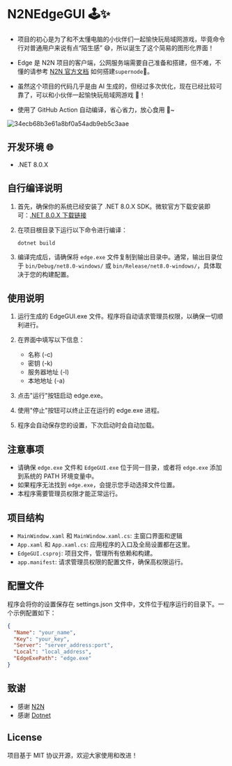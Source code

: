 # N2NEdgeGUI 🕹️✨

- 项目的初心是为了和不太懂电脑的小伙伴们一起愉快玩局域网游戏，毕竟命令行对普通用户来说有点“陌生感” 😅，所以诞生了这个简易的图形化界面！

- Edge 是 N2N 项目的客户端，公网服务端需要自己准备和搭建，但不难，不懂的请参考 [N2N 官方文档](https://github.com/ntop/n2n) 如何搭建`supernode`💪。

- 虽然这个项目的代码几乎是由 AI 生成的，但经过多次优化，现在已经比较可靠了，可以和小伙伴一起愉快玩局域网游戏 🎉！

- 使用了 GitHub Action 自动编译，省心省力，放心食用 🚀~


![34ecb68b3e61a8bf0a54adb9eb5c3aae](https://github.com/user-attachments/assets/f682e8e6-0896-4e7c-8ac0-2021c574a63d)

## 开发环境 🌐

- .NET 8.0.X

## 自行编译说明

1. 首先，确保你的系统已经安装了 .NET 8.0.X SDK。微软官方下载安装即可：[.NET 8.0.X 下载链接](https://dotnet.microsoft.com/en-us/download/dotnet/8.0)


2. 在项目根目录下运行以下命令进行编译：

   ```
   dotnet build
   ```

3. 编译完成后，请确保将 `edge.exe` 文件复制到输出目录中。通常，输出目录位于 `bin/Debug/net8.0-windows/` 或 `bin/Release/net8.0-windows/`，具体取决于您的构建配置。

## 使用说明

1. 运行生成的 EdgeGUI.exe 文件。程序将自动请求管理员权限，以确保一切顺利进行。

2. 在界面中填写以下信息：
   - 名称 (-c)
   - 密钥 (-k)
   - 服务器地址 (-l)
   - 本地地址 (-a)

3. 点击"运行"按钮启动 edge.exe。

4. 使用"停止"按钮可以终止正在运行的 edge.exe 进程。

5. 程序会自动保存您的设置，下次启动时会自动加载。

## 注意事项

- 请确保 `edge.exe` 文件和 `EdgeGUI.exe` 位于同一目录，或者将 `edge.exe` 添加到系统的 PATH 环境变量中。
- 如果程序无法找到 `edge.exe`，会提示您手动选择文件位置。
- 本程序需要管理员权限才能正常运行。

## 项目结构

- `MainWindow.xaml` 和 `MainWindow.xaml.cs`: 主窗口界面和逻辑
- `App.xaml` 和 `App.xaml.cs`: 应用程序的入口及全局设置都在这里。
- `EdgeGUI.csproj`: 项目文件，管理所有依赖和构建。
- `app.manifest`: 请求管理员权限的配置文件，确保高权限运行。

## 配置文件

程序会将你的设置保存在 settings.json 文件中，文件位于程序运行的目录下。一个示例配置如下：

```json
{
  "Name": "your_name",
  "Key": "your_key",
  "Server": "server_address:port",
  "Local": "local_address",
  "EdgeExePath": "edge.exe"
}
```

## 致谢

- 感谢 [N2N](https://github.com/ntop/n2n) 
- 感谢 [Dotnet](https://dotnet.microsoft.com/en-us/download/dotnet/8.0) 

## License

项目基于 MIT 协议开源，欢迎大家使用和改进！
